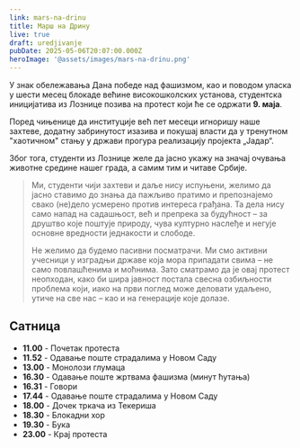 ```yaml
---
link: mars-na-drinu
title: Марш на Дрину
live: true
draft: uredjivanje
pubDate: 2025-05-06T20:07:00.000Z
heroImage: '@assets/images/mars-na-drinu.png'
---
```

У знак обележавања Дана победе над фашизмом, као и поводом уласка у шести месец блокаде већине високошколских установа, студентска иницијатива из Лознице позива на протест који ће се одржати **9. маја**.

Поред чињенице да институције већ пет месеци игноришу наше захтеве, додатну забринутост изазива и покушај власти да у тренутном "хаотичном" стању у држави прогура реализацију пројекта „Јадар“.

Због тога, студенти из Лознице желе да јасно укажу на значај очувања животне средине нашег града, а самим тим и читаве Србије.

> Ми, студенти чији захтеви и даље нису испуњени, желимо да јасно ставимо до знања да пажљиво пратимо и препознајемо свако (не)дело усмерено против интереса грађана. Та дела нису само напад на садашњост, већ и препрека за будућност – за друштво које поштује природу, чува културно наслеђе и негује основне вредности једнакости и слободе.
> 
> Не желимо да будемо пасивни посматрачи. Ми смо активни учесници у изградњи државе која мора припадати свима – не само повлашћенима и моћнима. Зато сматрамо да је овај протест неопходан, како би шира јавност постала свесна озбиљности проблема који, иако на први поглед може деловати удаљено, утиче на све нас – као и на генерације које долазе.

## Сатница

- **11.00** - Почетак протеста
- **11.52** - Одавање поште страдалима у Новом Саду
- **13.00** - Монолози глумаца
- **16.30** - Одавање поште жртвама фашизма (минут ћутања)
- **16.31** - Говори
- **17.44** - Одавање поште страдалима у Новом Саду
- **18.00** - Дочек тркача из Текериша
- **18.30** - Блокадни хор
- **19.30** - Бука
- **23.00** - Крај протеста
